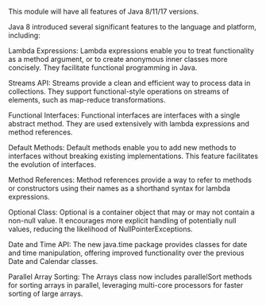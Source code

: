 This module will have all features of Java 8/11/17 versions.


Java 8 introduced several significant features to the language and platform, including:

Lambda Expressions: Lambda expressions enable you to treat functionality as a method argument, or to create anonymous inner classes more concisely. They facilitate functional programming in Java.

Streams API: Streams provide a clean and efficient way to process data in collections. They support functional-style operations on streams of elements, such as map-reduce transformations.

Functional Interfaces: Functional interfaces are interfaces with a single abstract method. They are used extensively with lambda expressions and method references.

Default Methods: Default methods enable you to add new methods to interfaces without breaking existing implementations. This feature facilitates the evolution of interfaces.

Method References: Method references provide a way to refer to methods or constructors using their names as a shorthand syntax for lambda expressions.

Optional Class: Optional is a container object that may or may not contain a non-null value. It encourages more explicit handling of potentially null values, reducing the likelihood of NullPointerExceptions.

Date and Time API: The new java.time package provides classes for date and time manipulation, offering improved functionality over the previous Date and Calendar classes.

Parallel Array Sorting: The Arrays class now includes parallelSort methods for sorting arrays in parallel, leveraging multi-core processors for faster sorting of large arrays.
